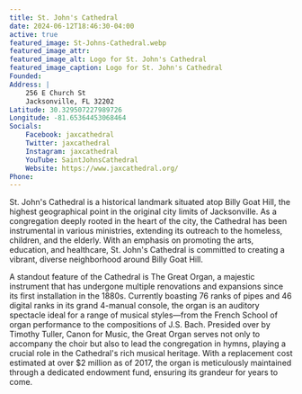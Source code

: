 ```yaml
---
title: St. John's Cathedral
date: 2024-06-12T18:46:30-04:00
active: true
featured_image: St-Johns-Cathedral.webp
featured_image_attr: 
featured_image_alt: Logo for St. John's Cathedral
featured_image_caption: Logo for St. John's Cathedral
Founded: 
Address: |
    256 E Church St
    Jacksonville, FL 32202
Latitude: 30.329507227989726
Longitude: -81.65364453068464
Socials:
    Facebook: jaxcathedral
    Twitter: jaxcathedral
    Instagram: jaxcathedral
    YouTube: SaintJohnsCathedral
    Website: https://www.jaxcathedral.org/
Phone: 
---
```

St. John's Cathedral is a historical landmark situated atop Billy Goat Hill, the highest geographical point in the original city limits of Jacksonville. As a congregation deeply rooted in the heart of the city, the Cathedral has been instrumental in various ministries, extending its outreach to the homeless, children, and the elderly. With an emphasis on promoting the arts, education, and healthcare, St. John's Cathedral is committed to creating a vibrant, diverse neighborhood around Billy Goat Hill.

A standout feature of the Cathedral is The Great Organ, a majestic instrument that has undergone multiple renovations and expansions since its first installation in the 1880s. Currently boasting 76 ranks of pipes and 46 digital ranks in its grand 4-manual console, the organ is an auditory spectacle ideal for a range of musical styles—from the French School of organ performance to the compositions of J.S. Bach. Presided over by Timothy Tuller, Canon for Music, the Great Organ serves not only to accompany the choir but also to lead the congregation in hymns, playing a crucial role in the Cathedral's rich musical heritage. With a replacement cost estimated at over $2 million as of 2017, the organ is meticulously maintained through a dedicated endowment fund, ensuring its grandeur for years to come.